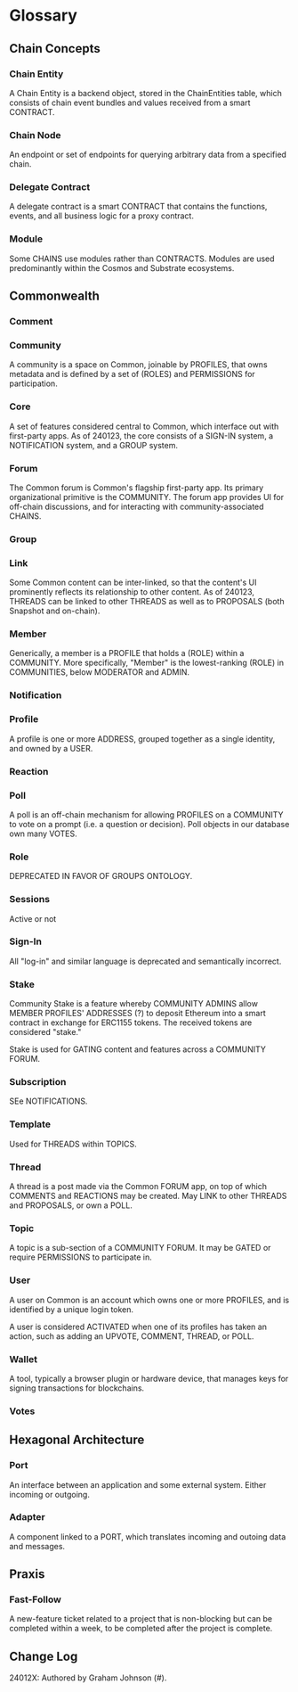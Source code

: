 # Glossary

## Chain Concepts

### Chain Entity

A Chain Entity is a backend object, stored in the ChainEntities table, which consists of chain event bundles and values received from a smart CONTRACT.

### Chain Node

An endpoint or set of endpoints for querying arbitrary data from a specified chain.

<!-- TODO: Expand, clarify -->

### Delegate Contract

A delegate contract is a smart CONTRACT that contains the functions, events, and all business logic for a proxy contract.

### Module

Some CHAINS use modules rather than CONTRACTS. Modules are used predominantly within the Cosmos and Substrate ecosystems.

## Commonwealth

### Comment

### Community

A community is a space on Common, joinable by PROFILES, that owns metadata and is defined by a set of (ROLES) and PERMISSIONS for participation.

### Core

A set of features considered central to Common, which interface out with first-party apps. As of 240123, the core consists of a SIGN-IN system, a NOTIFICATION system, and a GROUP system.

### Forum

The Common forum is Common's flagship first-party app. Its primary organizational primitive is the COMMUNITY. The forum app provides UI for off-chain discussions, and for interacting with community-associated CHAINS.

### Group

<!-- TODO -->

### Link

Some Common content can be inter-linked, so that the content's UI prominently reflects its relationship to other content. As of 240123, THREADS can be linked to other THREADS as well as to PROPOSALS (both Snapshot and on-chain).

### Member

Generically, a member is a PROFILE that holds a (ROLE) within a COMMUNITY. More specifically, "Member" is the lowest-ranking (ROLE) in COMMUNITIES, below MODERATOR and ADMIN.

### Notification

### Profile

A profile is one or more ADDRESS, grouped together as a single identity, and owned by a USER.

### Reaction

### Poll

A poll is an off-chain mechanism for allowing PROFILES on a COMMUNITY to vote on a prompt (i.e. a question or decision). Poll objects in our database own many VOTES.

### Role

DEPRECATED IN FAVOR OF GROUPS ONTOLOGY.

### Sessions

Active or not

### Sign-In

All "log-in" and similar language is deprecated and semantically incorrect.

### Stake

Community Stake is a feature whereby COMMUNITY ADMINS allow MEMBER PROFILES' ADDRESSES (?) to deposit Ethereum into a smart contract in exchange for ERC1155 tokens. The received tokens are considered "stake."

Stake is used for GATING content and features across a COMMUNITY FORUM.

### Subscription

SEe NOTIFICATIONS.

### Template

Used for THREADS within TOPICS.

### Thread

A thread is a post made via the Common FORUM app, on top of which COMMENTS and REACTIONS may be created. May LINK to other THREADS and PROPOSALS, or own a POLL.

<!-- TODO: Improve "is a post" language. -->

### Topic

A topic is a sub-section of a COMMUNITY FORUM. It may be GATED or require PERMISSIONS to participate in.

<!-- TODO: Investigate GATING and PERMISSIONS -->

### User

A user on Common is an account which owns one or more PROFILES, and is identified by a unique login token.

A user is considered ACTIVATED when one of its profiles has taken an action, such as adding an UPVOTE, COMMENT, THREAD, or POLL.

### Wallet

A tool, typically a browser plugin or hardware device, that manages keys for signing transactions for blockchains.

<!-- TODO: Make Common-specific -->

### Votes

## Hexagonal Architecture

### Port

An interface between an application and some external system. Either incoming or outgoing.

### Adapter

A component linked to a PORT, which translates incoming and outoing data and messages.

## Praxis

### Fast-Follow

A new-feature ticket related to a project that is non-blocking but can be completed within a week, to be completed after the project is complete.

<!-- TODO: IMPROVE WORDING FOR CLARITY -->

## Change Log

24012X: Authored by Graham Johnson (#).
